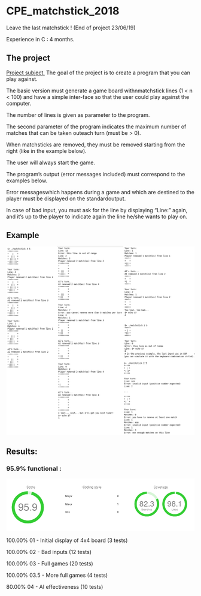 # CPE_matchstick_2018
Leave the last matchstick ! (End of project 23/06/19)

Experience in C : 4 months.

## The project 
[Project subject.](/Project/B-CPE-111_Matchstick.pdf)
The goal of the project is to create a program that you can play against.

The basic version must generate a game board withnmatchstick lines (1 < n < 100) and have a simple inter-face so that the user could play against the computer.


The number of lines is given as parameter to the program.

The second parameter of the program indicates the maximum number of matches that can be taken outeach turn (must be > 0).

When matchsticks are removed, they must be removed starting from the right (like in the example below).

The user will always start the game.


The program’s output (error messages included) must correspond to the examples below.

Error messageswhich happens during a game and which are destined to the player must be displayed on the standardoutput.

In case of bad input, you must ask for the line by displaying “Line:” again, and it’s up to the player to indicate again the line he/she wants to play on.




## Example



![Game Example](/Project/Game_Example.png)






## Results:

### 95.9% functional :

![Nao Marvin Results](/Project/Results_Match.png)

100.00% 01 - Initial display of 4x4 board (3 tests)

100.00% 02 - Bad inputs (12 tests)

100.00% 03 - Full games (20 tests)

100.00% 03.5 - More full games (4 tests)

80.00%  04 - AI effectiveness (10 tests)


